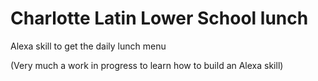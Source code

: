 # Charlotte Latin Lower School lunch
Alexa skill to get the daily lunch menu

(Very much a work in progress to learn how to build an Alexa skill)
